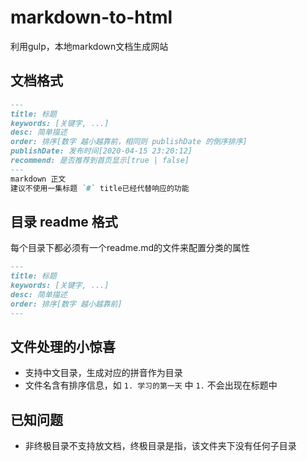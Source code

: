 # markdown-to-html

利用gulp，本地markdown文档生成网站

## 文档格式

``` markdown
---
title: 标题
keywords: [关键字, ...]
desc: 简单描述
order: 排序[数字 越小越靠前，相同则 publishDate 的倒序排序]
publishDate: 发布时间[2020-04-15 23:20:12]
recommend: 是否推荐到首页显示[true | false]
---
markdown 正文
建议不使用一集标题 `#` title已经代替响应的功能 
```

## 目录 readme 格式

每个目录下都必须有一个readme.md的文件来配置分类的属性

``` markdown
---
title: 标题
keywords: [关键字, ...]
desc: 简单描述
order: 排序[数字 越小越靠前]
---
```

## 文件处理的小惊喜

- 支持中文目录，生成对应的拼音作为目录
- 文件名含有排序信息，如 `1. 学习的第一天` 中 `1.` 不会出现在标题中

## 已知问题

- 非终极目录不支持放文档，终极目录是指，该文件夹下没有任何子目录
